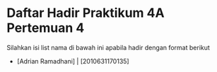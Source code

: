 # Daftar Hadir Praktikum 4A Pertemuan 4
Silahkan isi list nama di bawah ini apabila hadir dengan format berikut

- [Adrian Ramadhani] | [2010631170135]
